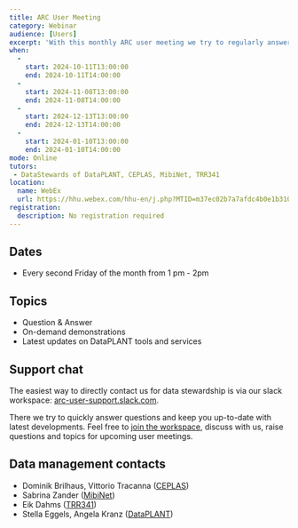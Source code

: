 ```yaml
---
title: ARC User Meeting
category: Webinar
audience: [Users]
excerpt: 'With this monthly ARC user meeting we try to regularly answer questions, demonstrate tools and services or discuss data management issues.'
when:
  -
    start: 2024-10-11T13:00:00
    end: 2024-10-11T14:00:00
  -
    start: 2024-11-08T13:00:00
    end: 2024-11-08T14:00:00
  -
    start: 2024-12-13T13:00:00
    end: 2024-12-13T14:00:00
  -
    start: 2024-01-10T13:00:00
    end: 2024-01-10T14:00:00
mode: Online
tutors: 
 - DataStewards of DataPLANT, CEPLAS, MibiNet, TRR341
location:
  name: WebEx
  url: https://hhu.webex.com/hhu-en/j.php?MTID=m37ec02b7a7afdc4b0e1b310bd693ac0c
registration: 
  description: No registration required
---
```


## Dates

- Every second Friday of the month from 1 pm - 2pm

## Topics

- Question & Answer
- On-demand demonstrations
- Latest updates on DataPLANT tools and services

## Support chat

The easiest way to directly contact us for data stewardship is via our slack workspace: [arc-user-support.slack.com](https://join.slack.com/t/arc-user-support/shared_invite/zt-2cadwq8cx-azPsJhUF8m0ukXsrstNc0A).

There we try to quickly answer questions and keep you up-to-date with latest developments. Feel free to [join the workspace](https://join.slack.com/t/arc-user-support/shared_invite/zt-2cadwq8cx-azPsJhUF8m0ukXsrstNc0A), discuss with us, raise questions and topics for upcoming user meetings.

## Data management contacts

- Dominik Brilhaus, Vittorio Tracanna ([CEPLAS](https://www.ceplas.eu/en/research/data-science-and-data-management))
- Sabrina Zander ([MibiNet](https://www.sfb1535.hhu.de/projects/research-area-z/z03))
- Eik Dahms ([TRR341](https://trr341.uni-koeln.de/projects/data-management-z3))
- Stella Eggels, Angela Kranz ([DataPLANT](https://www.fz-juelich.de/en/ibg/ibg-4/research/research-projects/projects-usadel-group/dataplant-1))
